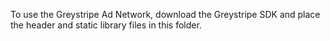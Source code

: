 To use the Greystripe Ad Network, download the Greystripe SDK and place the header and static library files in this folder.
